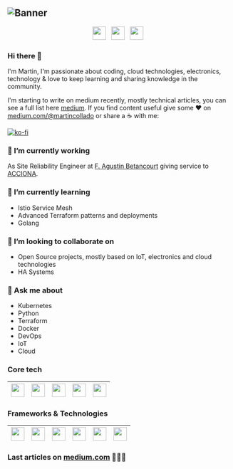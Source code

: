 ![Banner](https://github.com/mcolladoio/mcolladoio/blob/main/icons/banner.png?raw=true)
---
<p align='center'>
<a href="https://martincollado.dev"><img height="30" src="https://github.com/mcolladoio/mcolladoio/blob/main/icons/web-programming.png?raw=true"></a>&nbsp;&nbsp;
<a href="https://medium.com/@martincollado"><img height="30" src="https://github.com/mcolladoio/mcolladoio/blob/main/icons/medium.png?raw=true"></a>&nbsp;&nbsp;
<a href="https://www.linkedin.com/in/martincollado-dev"><img height="30" src="https://github.com/mcolladoio/mcolladoio/blob/main/icons/linkedin.png?raw=true"></a>&nbsp;&nbsp;
</p>
    
### Hi there 👋 

I'm Martin, I'm passionate about coding, cloud technologies, electronics, technology & love to keep learning and sharing knowledge in the community. 

I'm starting to write on medium recently, mostly technical articles, you can see a full list here [medium](https://medium.com/@martincollado). If you find content useful give some ♥  on [medium.com/@martincollado](https://medium.com/@martincollado) or share a ☕️ with me:

[![ko-fi](https://www.ko-fi.com/img/githubbutton_sm.svg)](https://ko-fi.com/martincollado)

### 🔭 I’m currently working
As Site Reliability Engineer at [F. Agustin Betancourt](https://fundacionabetancourt.org/) giving service to [ACCIONA](https://acciona.com).

### 🌱 I’m currently learning
* Istio Service Mesh
* Advanced Terraform patterns and deployments
* Golang 

### 👯 I’m looking to collaborate on
* Open Source projects, mostly based on IoT, electronics and cloud technologies
* HA Systems

### 💬 Ask me about
* Kubernetes
* Python
* Terraform
* Docker
* DevOps
* IoT
* Cloud

### Core tech

| <img height="30" src="https://github.com/mcolladoio/mcolladoio/blob/main/icons/python.png?raw=true"> | <img height="30" src="https://github.com/mcolladoio/mcolladoio/blob/main/icons/docker.png?raw=true"> | <img height="30" src="https://github.com/mcolladoio/mcolladoio/blob/main/icons/kubernetes.jpeg?raw=true"> | <img height="30" src="https://github.com/mcolladoio/mcolladoio/blob/main/icons/aws.png?raw=true"> | <img height="30" src="https://github.com/mcolladoio/mcolladoio/blob/main/icons/gcp.png?raw=true"> | 
|------------------------------------------------------------------------------------------------------|------------------------------------------------------------------------------------------------------|-----------------------------------------------------------------------------------------------------------|---------------------------------------------------------------------------------------------------|---------------------------------------------------------------------------------------------------|

### Frameworks & Technologies

| <img height="30" src="https://github.com/mcolladoio/mcolladoio/blob/main/icons/terraform.png?raw=true"> | <img height="30" src="https://github.com/mcolladoio/mcolladoio/blob/main/icons/vue.png?raw=true"> | <img height="30" src="https://github.com/mcolladoio/mcolladoio/blob/main/icons/rabbitmq.png?raw=true"> | <img height="30" src="https://github.com/mcolladoio/mcolladoio/blob/main/icons/socketio.png?raw=true"> | <img height="30" src="https://github.com/mcolladoio/mcolladoio/blob/main/icons/adobe.png?raw=true"> | <img height="30" src="https://github.com/mcolladoio/mcolladoio/blob/main/icons/3d.png?raw=true"> |
|---------------------------------------------------------------------------------------------------------|---------------------------------------------------------------------------------------------------|--------------------------------------------------------------------------------------------------------|--------------------------------------------------------------------------------------------------------|-----------------------------------------------------------------------------------------------------|--------------------------------------------------------------------------------------------------|


### Last articles on [medium.com](https://medium.com/@martincollado) 👨🏼‍💻

<!-- BLOG-POST-LIST:START -->

<!-- BLOG-POST-LIST:END -->


<!--
**martincollado/martincollado** is a ✨ _special_ ✨ repository because its `README.md` (this file) appears on your GitHub profile.

Here are some ideas to get you started:

- 🔭 I’m currently working on ...
- 🌱 I’m currently learning ...
- 👯 I’m looking to collaborate on ...
- 🤔 I’m looking for help with ...
- 💬 Ask me about ...
- 📫 How to reach me: ...
- 😄 Pronouns: ...
- ⚡ Fun fact: ...
-->
